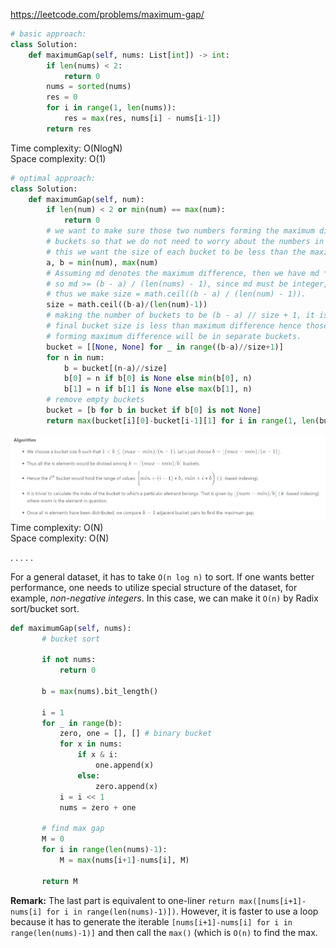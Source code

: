 <https://leetcode.com/problems/maximum-gap/>
```python
# basic approach:
class Solution:
    def maximumGap(self, nums: List[int]) -> int:
        if len(nums) < 2:
            return 0
        nums = sorted(nums)
        res = 0
        for i in range(1, len(nums)):
            res = max(res, nums[i] - nums[i-1])
        return res
```
Time complexity: O(NlogN)  
Space complexity: O(1)

```python
# optimal approach:
class Solution:
    def maximumGap(self, num):
        if len(num) < 2 or min(num) == max(num):
            return 0
        # we want to make sure those two numbers forming the maximum difference fall into separate 
        # buckets so that we do not need to worry about the numbers in the same bucket. To achieve 
        # this we want the size of each bucket to be less than the maximum difference.
        a, b = min(num), max(num)
        # Assuming md denotes the maximum difference, then we have md * (len(nums) - 1) >= b - a, 
        # so md >= (b - a) / (len(nums) - 1), since md must be integer, we get md >= math.ceil((b - a) / (len(num) - 1)), 
        # thus we make size = math.ceil((b - a) / (len(num) - 1)).
        size = math.ceil((b-a)/(len(num)-1))
        # making the number of buckets to be (b - a) // size + 1, it is guaranteed that the 
        # final bucket size is less than maximum difference hence those two numbers 
        # forming maximum difference will be in separate buckets.
        bucket = [[None, None] for _ in range((b-a)//size+1)]
        for n in num:
            b = bucket[(n-a)//size]
            b[0] = n if b[0] is None else min(b[0], n)
            b[1] = n if b[1] is None else max(b[1], n)
        # remove empty buckets
        bucket = [b for b in bucket if b[0] is not None]
        return max(bucket[i][0]-bucket[i-1][1] for i in range(1, len(bucket)))

```
![Algorithm](https://github.com/bigw660/Leetcode/blob/master/images/164.png)
Time complexity: O(N)  
Space complexity: O(N)

 . . . . . 
 
 For a general dataset, it has to take ```O(n log n)``` to sort. If one wants better performance, one needs to utilize special structure of the dataset, for example, *non-negative integers*. In this case, we can make it ```O(n)``` by Radix sort/bucket sort.
 
 ```python
 def maximumGap(self, nums):
        # bucket sort
        
        if not nums:
            return 0
        
        b = max(nums).bit_length()
        
        i = 1
        for _ in range(b):
            zero, one = [], [] # binary bucket
            for x in nums:
                if x & i:
                    one.append(x)
                else:
                    zero.append(x)
            i = i << 1
            nums = zero + one
        
        # find max gap
        M = 0
        for i in range(len(nums)-1):
            M = max(nums[i+1]-nums[i], M)
            
        return M
```
**Remark:** The last part is equivalent to one-liner ```return max([nums[i+1]-nums[i] for i in range(len(nums)-1)])```. However, 
it is faster to use a loop because it has to generate the iterable ```[nums[i+1]-nums[i] for i in range(len(nums)-1)]``` and then call the ```max()``` (which is ```O(n)``` to find the max.
